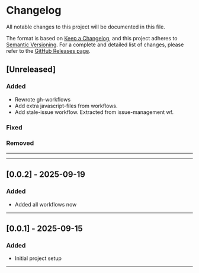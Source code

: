 # Changelog

All notable changes to this project will be documented in this file.

The format is based on
[Keep a Changelog](https://keepachangelog.com/en/1.0.0/), and
this project adheres to
[Semantic Versioning](https://semver.org/spec/v2.0.0.html).
For a complete and detailed list of changes, please refer to the [GitHub Releases page](https://github.com/jmuelbert/jm-python-template/releases).

<!-- changelog follows -->

## [Unreleased]

### Added

- Rewrote gh-workflows
- Add extra javascript-files from workflows.
- Add stale-issue workflow. Extracted from issue-management wf.

### Fixed

### Removed

---

---

## [0.0.2] - 2025-09-19

### Added

- Added all workflows now

---

## [0.0.1] - 2025-09-15

### Added

- Initial project setup

---

<!-- End >
